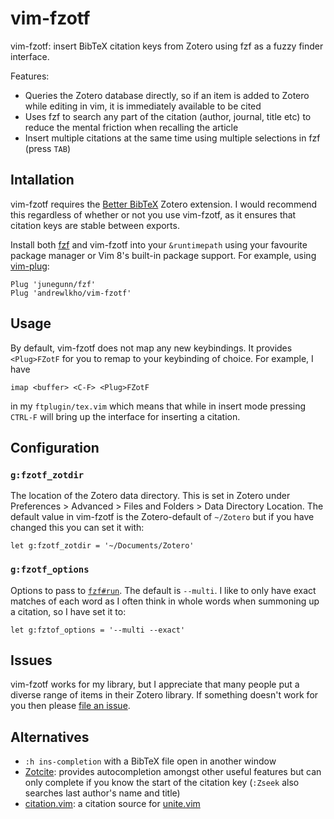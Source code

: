 # vim-fzotf

vim-fzotf: insert BibTeX citation keys from Zotero using fzf as a fuzzy finder interface.

Features:
- Queries the Zotero database directly, so if an item is added to Zotero while 
  editing in vim, it is immediately available to be cited
- Uses fzf to search any part of the citation (author, journal, title etc) to 
  reduce the mental friction when recalling the article
- Insert multiple citations at the same time using multiple selections in fzf 
  (press `TAB`)

## Intallation

vim-fzotf requires the [Better BibTeX][BBT] Zotero extension.  I would recommend 
this regardless of whether or not you use vim-fzotf, as it ensures that citation 
keys are stable between exports.

[BBT]: https://github.com/retorquere/zotero-better-bibtex

Install both [fzf][fzf] and vim-fzotf into your `&runtimepath` using your 
favourite package manager or Vim 8's built-in package support.  For example, 
using [vim-plug][vim-plug]:

    Plug 'junegunn/fzf'
    Plug 'andrewlkho/vim-fzotf'

[fzf]: https://github.com/junegunn/fzf/
[vim-plug]: https://github.com/junegunn/vim-plug


## Usage

By default, vim-fzotf does not map any new keybindings.  It provides 
`<Plug>FZotF` for you to remap to your keybinding of choice.  For example, 
I have

    imap <buffer> <C-F> <Plug>FZotF

in my `ftplugin/tex.vim` which means that while in insert mode pressing `CTRL-F`
will bring up the interface for inserting a citation.


## Configuration
    
### `g:fzotf_zotdir`

The location of the Zotero data directory.  This is set in Zotero under 
Preferences > Advanced > Files and Folders > Data Directory Location.  The 
default value in vim-fzotf is the Zotero-default of `~/Zotero` but if you have 
changed this you can set it with:

    let g:fzotf_zotdir = '~/Documents/Zotero'

### `g:fzotf_options`

Options to pass to [`fzf#run`][fzfrun].  The default is `--multi`.  I like to 
only have exact matches of each word as I often think in whole words when 
summoning up a citation, so I have set it to:

    let g:fztof_options = '--multi --exact'

[fzfrun]: https://github.com/junegunn/fzf/blob/master/README-VIM.md#fzfrun


## Issues

vim-fzotf works for my library, but I appreciate that many people put a diverse 
range of items in their Zotero library.  If something doesn't work for you then 
please [file an issue][issues].

[issues]: https://github.com/andrewlkho/vim-fzotf/issues


## Alternatives

- `:h ins-completion` with a BibTeX file open in another window
- [Zotcite][zotcite]: provides autocompletion amongst other useful features but 
  can only complete if you know the start of the citation key (`:Zseek` also 
  searches last author's name and title)
- [citation.vim][citation]: a citation source for [unite.vim][unite]

[zotcite]: https://github.com/jalvesaq/zotcite
[citation]: https://github.com/rafaqz/citation.vim
[unite]: https://github.com/Shougo/unite.vim
